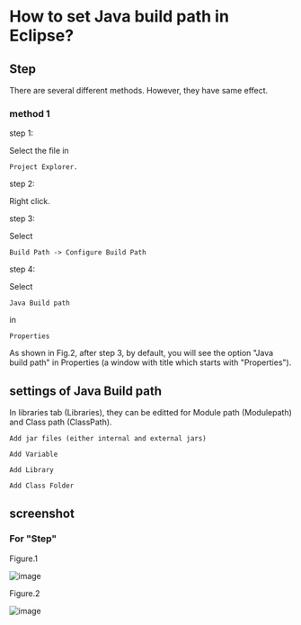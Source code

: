 # How to set Java build path in Eclipse?
## Step
There are several different methods. However, they have same effect.

### method 1
step 1:

Select the file in 
    
    Project Explorer.

step 2: 

Right click.

step 3:

Select 

    Build Path -> Configure Build Path

step 4:

Select 

    Java Build path

in 

    Properties

As shown in Fig.2, after step 3, by default, you will see the option "Java build path" in Properties (a window with title which starts with "Properties").

## settings of Java Build path
In libraries tab (Libraries), they can be editted for Module path (Modulepath) and Class path (ClassPath).

    Add jar files (either internal and external jars)

    Add Variable

    Add Library

    Add Class Folder

    
    


## screenshot

### For "Step"

Figure.1

![image](https://github.com/40843245/IDE/assets/75050655/96c4904b-6815-4d3e-b241-6831499a7fc1)

Figure.2

![image](https://github.com/40843245/IDE/assets/75050655/c7856c75-95a6-433e-9161-bde2912c1f11)

